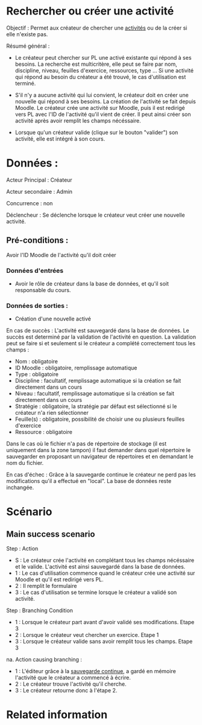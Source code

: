 # Rechercher ou créer une activité

Objectif : Permet aux créateur de chercher une [activités](../../concept/activity.md) ou de la créer si elle n'existe pas.

Résumé général :

* Le créateur peut chercher sur PL une activé existante qui répond à ses besoins. La recherche est multicritère, elle peut se faire par nom, discipline, niveau, feuilles d'exercice, ressources, type ...
    Si une activité qui répond au besoin du créateur a été trouvé, le cas d'utilisation est terminé.
    
* S'il n'y a aucune activité qui lui convient, le créateur doit en créer une nouvelle qui répond à ses besoins. La création de l'activité se fait depuis Moodle. Le créateur crée une activité sur Moodle, puis il est redirigé vers PL avec l'ID de l'activité qu'il vient de créer. Il peut ainsi créer son activité après avoir remplit les champs nécéssaire.

* Lorsque qu'un créateur valide (clique sur le bouton "valider") son activité, elle est intégré à son cours.

# Données :

Acteur Principal : Créateur

Acteur secondaire : Admin

Concurrence : non

Déclencheur : Se déclenche lorsque le créateur veut créer une nouvelle activité.

## Pré-conditions :

Avoir l'ID Moodle de l'activité qu'il doit créer

### Données d'entrées

* Avoir le rôle de créateur dans la base de données, et qu'il soit responsable du cours.

### Données de sorties :

* Création d'une nouvelle activé

En cas de succès : L'activité est sauvegardé dans la base de données. Le succès est determiné par la validation de l'activité en question. La validation peut se faire si et seulement si le créateur a complété correctement tous les champs :

* Nom : obligatoire
* ID Moodle : obligatoire, remplissage automatique
* Type : obligatoire
* Discipline : facultatif, remplissage automatique si la création se fait directement dans un cours
* Niveau : facultatif, remplissage automatique si la création se fait directement dans un cours
* Stratégie : obligatoire, la stratégie par défaut est sélectionné si le créateur n'a rien sélectionner
* Feuille(s) : obligatoire, possibilité de choisir une ou plusieurs feuilles d'exercice
* Ressource : obligatoire

Dans le cas où le fichier n'a pas de répertoire de stockage (il est uniquement dans la zone tampon) il faut demander dans quel répertoire le sauvegarder en proposant un navigateur de répertoires et en demandant le nom du fichier.

En cas d'échec : Grâce à la sauvegarde continue le créateur ne perd pas les modifications qu'il a effectué en "local". La base de données reste inchangée.

# Scénario

## Main success scenario

Step : Action

* S : Le créateur crée l'activité en complétant tous les champs nécéssaire et le valide. L'activité est ainsi sauvegardé dans la base de données.
* 1 : Le cas d'utilisation commence quand le créateur crée une activité sur Moodle et qu'il est redirigé vers PL.
* 2 : Il remplit le formulaire
* 3 : Le cas d'utilisation se termine lorsque le créateur a validé son activité.

Step : Branching Condition

* 1 : Lorsque le créateur part avant d'avoir validé ses modifications. Etape 3
* 2 : Lorsque le créateur veut chercher un exercice. Etape 1
* 3 : Lorsque le créateur valide sans avoir remplit tous les champs. Etape 3

na.  Action causing branching :

* 1 : L'éditeur grâce à la [sauvegarde continue](/editeur.md), a gardé en mémoire l'activité que le créateur a commencé à écrire.
* 2 : Le créateur trouve l'activité qu'il cherche.
* 3 : Le créateur retourne donc à l'étape 2.

# Related information

<!---
Author : Hugo
Validator : 
-->

